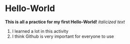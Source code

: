 # Hello-World
**This is all a practice for my first Hello-World!**
*italicized text*
1. I learned a lot in this activity
2. I think Github is very important for everyone to use



